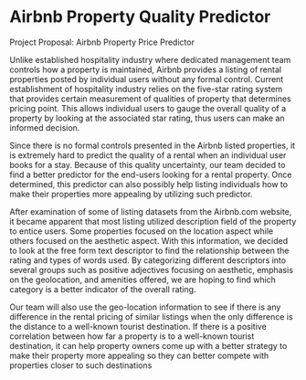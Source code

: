 # Airbnb Property Quality Predictor


Project Proposal: Airbnb Property Price Predictor
 
Unlike established hospitality industry where dedicated management team controls how a property is maintained, Airbnb provides a listing of rental properties posted by individual users without any formal control. Current establishment of hospitality industry relies on the five-star rating system that provides certain measurement of qualities of property that determines pricing point. This allows individual users to gauge the overall quality of a property by looking at the associated star rating, thus users can make an informed decision.

Since there is no formal controls presented in the Airbnb listed properties, it is extremely hard to predict the quality of a rental when an individual user books for a stay. Because of this quality uncertainty, our team decided to find a better predictor for the end-users looking for a rental property. Once determined, this predictor can also possibly help listing individuals how to make their properties more appealing by utilizing such predictor.

After examination of some of listing datasets from the Airbnb.com website, it became apparent that most listing utilized description field of the property to entice users. Some properties focused on the location aspect while others focused on the aesthetic aspect. With this information, we decided to look at the free form text descriptor to find the relationship between the rating and types of words used. By categorizing different descriptors into several groups such as positive adjectives focusing on aesthetic, emphasis on the geolocation, and amenities offered, we are hoping to find which category is a better indicator of the overall rating.

Our team will also use the geo-location information to see if there is any difference in the rental pricing of similar listings when the only difference is the distance to a well-known tourist destination. If there is a positive correlation between how far a property is to a well-known tourist destination, it can help property owners come up with a better strategy to make their property more appealing so they can better compete with properties closer to such destinations

